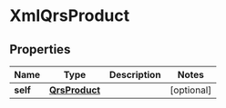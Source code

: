 

# XmlQrsProduct


## Properties

Name | Type | Description | Notes
------------ | ------------- | ------------- | -------------
**self** | [**QrsProduct**](QrsProduct.md) |  |  [optional]



